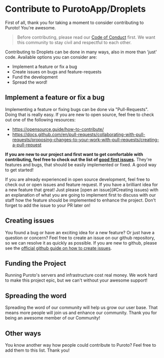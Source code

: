 # Contribute to PurotoApp/Droplets

First of all, thank you for taking a moment to consider contributing to Puroto! You're awesome.

> Before contributing, please read our [Code of Conduct](https://github.com/PurotoApp/Droplets/blob/main/.github/CODE_OF_CONDUCT.md) first. We want this community to stay civil and respectful to each other.

Contributing to Droplets can be done in many ways, also in more than 'just' code. Available options you can consider are:

- Implement a feature or fix a bug
- Create issues on bugs and feature-requests
- Fund the development
- Spread the word!

## Implement a feature or fix a bug

Implementing a feature or fixing bugs can be done via "Pull-Requests". Doing that is really easy. If you are new to open source, feel free to check out one of the following resources:

- https://opensource.guide/how-to-contribute/
- https://docs.github.com/en/pull-requests/collaborating-with-pull-requests/proposing-changes-to-your-work-with-pull-requests/creating-a-pull-request

**If you are new to our project and first want to get comfortable with contributing, feel free to check out the list of [good first issues](https://github.com/PurotoApp/Droplets/labels/good%20first%20issue).** They're features and bugs, that should be easily implemented or fixed. A good way to get started!

If you are already experienced in open source development, feel free to check out or open issues and feature request. If you have a brilliant idea for a new feature that great! Just please [open an issue](#Creating issues) with an explanation of what you are going to implement first to discuss with our staff how the feature should be implemented to enhance the project. Don't forget to add the issue to your PR later on!

## Creating issues

You found a bug or have an exciting idea for a new feature? Or just have a question or concern? Feel free to create an issue on our github repository, so we can resolve it as quickly as possible. If you are new to github, please see the [official github guide on how to create issues](https://docs.github.com/en/issues/tracking-your-work-with-issues/creating-an-issue).

## Funding the Project

Running Puroto's servers and infrastructure cost real money. We work hard to make this project epic, but we can't without your awesome support!

## Spreading the word

Spreading the word of our community will help us grow our user base. That means more people will join us and enhance our community. Thank you for being an awesome member of our Community!

## Other ways

You know another way how people could contribute to Puroto? Feel free to add them to this list. Thank you!
